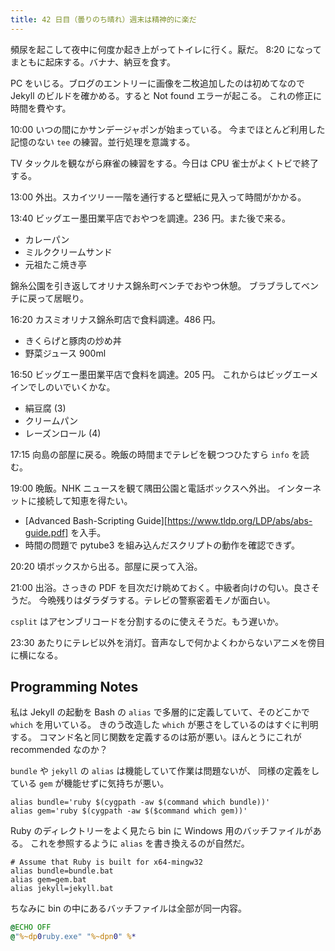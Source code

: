 ```yaml
---
title: 42 日目（曇りのち晴れ）週末は精神的に楽だ
---
```


頻尿を起こして夜中に何度か起き上がってトイレに行く。厭だ。
8:20 になってまともに起床する。バナナ、納豆を食す。

PC をいじる。ブログのエントリーに画像を二枚追加したのは初めてなので
Jekyll のビルドを確かめる。すると Not found エラーが起こる。
これの修正に時間を費やす。

10:00 いつの間にかサンデージャポンが始まっている。
今までほとんど利用した記憶のない `tee` の練習。並行処理を意識する。

TV タックルを観ながら麻雀の練習をする。今日は CPU 雀士がよくトビで終了する。

13:00 外出。スカイツリー一階を通行すると壁紙に見入って時間がかかる。

13:40 ビッグエー墨田業平店でおやつを調達。236 円。また後で来る。

* カレーパン
* ミルククリームサンド
* 元祖たこ焼き亭

錦糸公園を引き返してオリナス錦糸町ベンチでおやつ休憩。
ブラブラしてベンチに戻って居眠り。

16:20 カスミオリナス錦糸町店で食料調達。486 円。

* きくらげと豚肉の炒め丼
* 野菜ジュース 900ml

16:50 ビッグエー墨田業平店で食料を調達。205 円。
これからはビッグエーメインでしのいでいくかな。

* 絹豆腐 (3)
* クリームパン
* レーズンロール (4)

17:15 向島の部屋に戻る。晩飯の時間までテレビを観つつひたすら `info` を読む。

19:00 晩飯。NHK ニュースを観て隅田公園と電話ボックスへ外出。
インターネットに接続して知恵を得たい。

* [Advanced Bash-Scripting Guide][https://www.tldp.org/LDP/abs/abs-guide.pdf] を入手。
* 時間の問題で pytube3 を組み込んだスクリプトの動作を確認できず。

20:20 頃ボックスから出る。部屋に戻って入浴。

21:00 出浴。さっきの PDF を目次だけ眺めておく。中級者向けの匂い。良さそうだ。
今晩残りはダラダラする。テレビの警察密着モノが面白い。

`csplit` はアセンブリコードを分割するのに使えそうだ。もう遅いか。

23:30 あたりにテレビ以外を消灯。音声なしで何かよくわからないアニメを傍目に横になる。

## Programming Notes

私は Jekyll の起動を Bash の `alias` で多層的に定義していて、そのどこかで `which` を用いている。
きのう改造した `which` が悪さをしているのはすぐに判明する。
コマンド名と同じ関数を定義するのは筋が悪い。ほんとうにこれが recommended なのか？

`bundle` や `jekyll` の `alias` は機能していて作業は問題ないが、
同様の定義をしている `gem` が機能せずに気持ちが悪い。

```shell
alias bundle='ruby $(cygpath -aw $(command which bundle))'
alias gem='ruby $(cygpath -aw $($command which gem))'
```

Ruby のディレクトリーをよく見たら bin に Windows 用のバッチファイルがある。
これを参照するように `alias` を書き換えるのが自然だ。

```shell
# Assume that Ruby is built for x64-mingw32
alias bundle=bundle.bat
alias gem=gem.bat
alias jekyll=jekyll.bat
```

ちなみに bin の中にあるバッチファイルは全部が同一内容。

```bat
@ECHO OFF
@"%~dp0ruby.exe" "%~dpn0" %*
```
